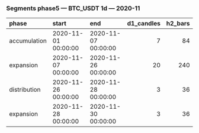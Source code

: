 ### Segments phase5 — BTC_USDT 1d — 2020-11

| phase        | start               | end                 |   d1_candles |   h2_bars |
|:-------------|:--------------------|:--------------------|-------------:|----------:|
| accumulation | 2020-11-01 00:00:00 | 2020-11-07 00:00:00 |            7 |        84 |
| expansion    | 2020-11-07 00:00:00 | 2020-11-26 00:00:00 |           20 |       240 |
| distribution | 2020-11-26 00:00:00 | 2020-11-28 00:00:00 |            3 |        36 |
| expansion    | 2020-11-28 00:00:00 | 2020-11-30 00:00:00 |            3 |        36 |